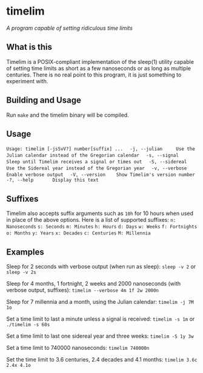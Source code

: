 timelim
========
_A program capable of setting ridiculous time limits_

## What is this
Timelim is a POSIX-compliant implementation of the sleep(1) utility capable of setting time limits as short as a few nanoseconds or as long as multiple centuries.
There is no real point to this program, it is just something to experiment with.

## Building and Usage
Run `make` and the timelim binary will be compiled.

## Usage
`Usage: timelim [-jsSvV?] number[suffix] ...`
`  -j, --julian     Use the Julian calendar instead of the Gregorian calendar`
`  -s, --signal     Sleep until Timelim receives a signal or times out`
`  -S, --sidereal   Use the Sidereal year instead of the Gregorian year`
`  -v, --verbose    Enable verbose output`
`  -V, --version    Show Timelim's version number`
`  -?, --help       Display this text`

## Suffixes
Timelim also accepts suffix arguments such as `10h` for 10 hours when used in place of the above options. Here is a list of supported suffixes:
`n: Nanoseconds`
`s: Seconds`
`m: Minutes`
`h: Hours`
`d: Days`
`w: Weeks`
`f: Fortnights`
`o: Months`
`y: Years`
`x: Decades`
`c: Centuries`
`M: Millennia`

## Examples
Sleep for 2 seconds with verbose output (when run as sleep):
`sleep -v 2` or `sleep -v 2s`

Sleep for 4 months, 1 fortnight, 2 weeks and 2000 nanoseconds (with verbose output, suffixes):
`timelim --verbose 4m 1f 2w 2000n`

Sleep for 7 millennia and a month, using the Julian calendar:
`timelim -j 7M 1o`

Set a time limit to last a minute unless a signal is received:
`timelim -s 1m` or `./timelim -s 60s`

Set a time limit to last one sidereal year and three weeks:
`timelim -S 1y 3w`

Set a time limit to 740000 nanoseconds:
`timelim 740000n`

Set the time limit to 3.6 centuries, 2.4 decades and 4.1 months:
`timelim 3.6c 2.4x 4.1o`
